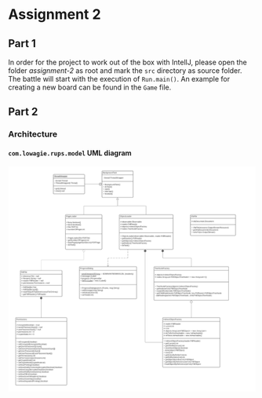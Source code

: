 # Assignment 2

## Part 1

In order for the project to work out of the box with IntellJ, please open the folder *assignment-2* as root and mark the `src` directory as source folder. The battle will start with the execution of `Run.main()`. An example for creating a new board can be found in the `Game` file.

## Part 2

### Architecture

#### `com.lowagie.rups.model` UML diagram

![OpenPDFModelFolder](./assets/OpenPDFModelFolder.png)
